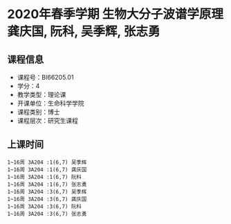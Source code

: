 # 2020年春季学期 生物大分子波谱学原理 龚庆国, 阮科, 吴季辉, 张志勇






## 课程信息

- 课程号：BI66205.01
- 学分：4
- 教学类型：理论课
- 开课单位：生命科学学院
- 课程类别：博士
- 课程层次：研究生课程

## 上课时间

```
1~16周 3A204 :1(6,7) 吴季辉
1~16周 3A204 :1(6,7) 龚庆国
1~16周 3A204 :1(6,7) 阮科
1~16周 3A204 :1(6,7) 张志勇
1~16周 3A204 :3(6,7) 吴季辉
1~16周 3A204 :3(6,7) 龚庆国
1~16周 3A204 :3(6,7) 阮科
1~16周 3A204 :3(6,7) 张志勇
```

